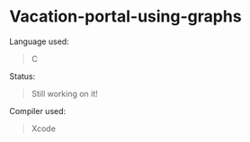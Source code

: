# Vacation-portal-using-graphs


Language used:
> C

Status:
> Still working on it!

Compiler used:
> Xcode
